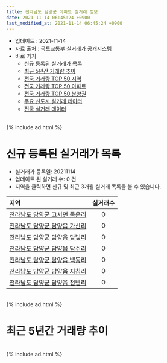 ```yaml
---
title: 전라남도 담양군 아파트 실거래 정보
date: 2021-11-14 06:45:24 +0900
last_modified_at: 2021-11-14 06:45:24 +0900
---
```


* 업데이트 : 2021-11-14
* 자료 출처 : [국토교통부 실거래가 공개시스템](http://rt.molit.go.kr)
* 바로 가기
    * [신규 등록된 실거래가 목록](#신규-등록된-실거래가-목록)
    * [최근 5년간 거래량 추이](#최근-5년간-거래량-추이)
    * [전국 거래량 TOP 50 지역](https://inasie.github.io/apt-trade-info/최근-3개월-전국에서-가장-거래가-많이-발생한-지역)
    * [전국 거래량 TOP 50 아파트](https://inasie.github.io/apt-trade-info/최근-3개월-전국에서-가장-거래가-많이-발생한-아파트)
    * [전국 거래량 TOP 50 분양권](https://inasie.github.io/apt-trade-info/최근-3개월-전국에서-가장-거래가-많이-발생한-분양권)
    * [주요 신도시 실거래 데이터](https://inasie.github.io/apt-trade-info/주요-신도시)
    * [전국 실거래 데이터](https://inasie.github.io/apt-trade-info/전국)

<br>
{% include ad.html %}
<br>

# 신규 등록된 실거래가 목록
* 실거래가 등록일: 20211114
* 업데이트 된 실거래 수: 0 건
* 지역을 클릭하면 신규 및 최근 3개월 실거래 목록을 볼 수 있습니다.


|지역|실거래수|
|:---|:---:|
|[전라남도 담양군 고서면 동운리](https://inasie.github.io/apt-trade-info/전라남도-담양군-고서면-동운리)|0|
|[전라남도 담양군 담양읍 가산리](https://inasie.github.io/apt-trade-info/전라남도-담양군-담양읍-가산리)|0|
|[전라남도 담양군 담양읍 담빛리](https://inasie.github.io/apt-trade-info/전라남도-담양군-담양읍-담빛리)|0|
|[전라남도 담양군 담양읍 담주리](https://inasie.github.io/apt-trade-info/전라남도-담양군-담양읍-담주리)|0|
|[전라남도 담양군 담양읍 백동리](https://inasie.github.io/apt-trade-info/전라남도-담양군-담양읍-백동리)|0|
|[전라남도 담양군 담양읍 지침리](https://inasie.github.io/apt-trade-info/전라남도-담양군-담양읍-지침리)|0|
|[전라남도 담양군 담양읍 천변리](https://inasie.github.io/apt-trade-info/전라남도-담양군-담양읍-천변리)|0|


<br>
{% include ad.html %}
<br>

# 최근 5년간 거래량 추이


<div style="width:100%;">
    <canvas id="deal_progress" height="200"></canvas>
</div>

<script>
new Chart(document.getElementById("deal_progress"), {
    type: 'line',
    data: {
        labels: ['201611','201612','201701','201702','201703','201704','201705','201706','201707','201708','201709','201710','201711','201712','201801','201802','201803','201804','201805','201806','201807','201808','201809','201810','201811','201812','201901','201902','201903','201904','201905','201906','201907','201908','201909','201910','201911','201912','202001','202002','202003','202004','202005','202006','202007','202008','202009','202010','202011','202012','202101','202102','202103','202104','202105','202106','202107','202108','202109','202110','202111'],
        datasets: [{
            label: '매매',
            pointRadius: 1,
            data: [5, 0, 0, 11, 5, 1, 2, 0, 2, 1, 0, 5, 1, 4, 3, 5, 1, 1, 3, 1, 4, 1, 0, 1, 1, 25, 41, 17, 5, 2, 5, 8, 12, 10, 10, 5, 7, 10, 8, 7, 3, 10, 11, 21, 17, 16, 25, 31, 29, 40, 25, 23, 17, 20, 6, 5, 7, 7, 4, 6, 0],
            borderColor: "rgba(255, 201, 14, 1)",
            backgroundColor: "rgba(255, 201, 14, 0.5)",
            fill: false,
            lineTension: 0
        },{
            label: '전월세',
            pointRadius: 1,
            data: [2, 2, 2, 5, 1, 2, 0, 1, 1, 0, 1, 0, 1, 1, 0, 1, 1, 0, 1, 0, 1, 0, 0, 0, 0, 0, 14, 2, 0, 1, 0, 1, 1, 3, 4, 2, 5, 2, 1, 1, 0, 0, 5, 4, 4, 3, 4, 6, 18, 17, 25, 20, 9, 16, 16, 3, 4, 26, 5, 5, 0],
            borderColor: "rgba(0, 141, 185, 1)",
            backgroundColor: "rgba(0, 141, 185, 0.5)",
            fill: false,
            lineTension: 0
        }
        ]
    },
    options: {
        responsive: true,
        title: {
            display: false
        },
        tooltips: {
            mode: 'index',
            intersect: false
        },
        hover: {
            mode: 'nearest',
            intersect: true
        },
        scales: {
            xAxes: [{
                display: true,
                scaleLabel: {
                    display: true,
                    labelString: '년/월'
                }
            }],
            yAxes: [{
                display: true,
                ticks: {
                    suggestedMin: 0,
                },
                scaleLabel: {
                    display: true,
                    labelString: '실거래 수'
                }
            }]
        }
    }
});

</script>


<br>
{% include ad.html %}
<br>

